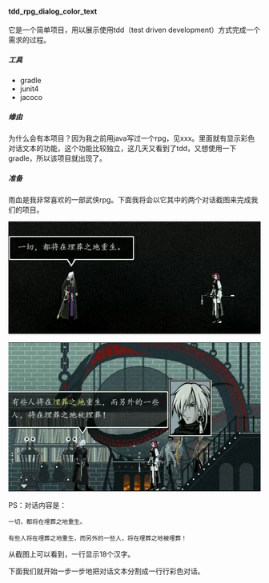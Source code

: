 #### tdd_rpg_dialog_color_text

它是一个简单项目，用以展示使用tdd（test driven development）方式完成一个需求的过程。

##### 工具

- gradle
- junit4
- jacoco 

##### 缘由

为什么会有本项目？因为我之前用java写过一个rpg，见xxx。里面就有显示彩色对话文本的功能，这个功能比较独立，这几天又看到了tdd，又想使用一下gradle，所以该项目就出现了。

##### 准备

雨血是我非常喜欢的一部武侠rpg。下面我将会以它其中的两个对话截图来完成我们的项目。

![](./image/rain_blood/d1.jpg)

![](./image/rain_blood/d2.jpg)

PS：对话内容是：

    一切，都将在埋葬之地重生。

    有些人将在埋葬之地重生，而另外的一些人，将在埋葬之地被埋葬！

从截图上可以看到，一行显示18个汉字。

下面我们就开始一步一步地把对话文本分割成一行行彩色对话。

